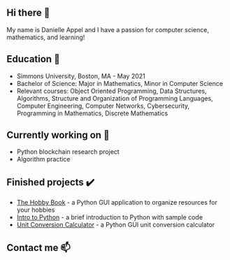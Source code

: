 ## Hi there 👋 
My name is Danielle Appel and I have a passion for computer science, mathematics, and learning! 

## Education :school_satchel:
   - Simmons University, Boston, MA - May 2021
   - Bachelor of Science: Major in Mathematics, Minor in Computer Science
   - Relevant courses: Object Oriented Programming, Data Structures, Algorithms, Structure and Organization of Programming Languages, Computer Engineering, Computer Networks, Cybersecurity, Programming in Mathematics, Discrete Mathematics

## Currently working on 🔭
   - Python blockchain research project
   - Algorithm practice

## Finished projects :heavy_check_mark:
   - [The Hobby Book](https://github.com/danielleappel/The-Hobby-Book) - a Python GUI application to organize resources for your hobbies
   - [Intro to Python](https://github.com/danielleappel/Python-Tutorial) - a brief introduction to Python with sample code
   - [Unit Conversion Calculator](https://github.com/danielleappel/Unit_Conversion_Calculator) - a Python GUI unit conversion calculator

## Contact me 📫


<!--
**danielleappel/danielleappel** is a ✨ _special_ ✨ repository because its `README.md` (this file) appears on your GitHub profile.

<img src="https://image.flaticon.com/icons/png/512/8/8807.png" width=100 align=right>

Here are some ideas to get you started:

- 🔭 I’m currently working on ...
- 🌱 I’m currently learning ...
- 👯 I’m looking to collaborate on ...
- 🤔 I’m looking for help with ...
- 💬 Ask me about ...
- 📫 How to reach me: ...
- 😄 Pronouns: ...
- ⚡ Fun fact: ...
-->
